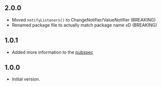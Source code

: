 ## 2.0.0
- Moved `notifyListeners()` to ChangeNotifier/ValueNotifier (BREAKING)
- Renamed package file to actually match package name xD (BREAKING)

## 1.0.1
- Added more information to the [pubspec](/pubspec.yaml)

## 1.0.0
- Initial version.
